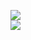 [![](https://img.shields.io/badge/Made%20With-Github%20Spray-lightgrey.svg?style=for-the-badge&logo=github)](https://github.com/Annihil/github-spray#4673)  
[![](https://i.imgur.com/2DrTn0Z.gif)](https://github.com/Annihil/github-spray)